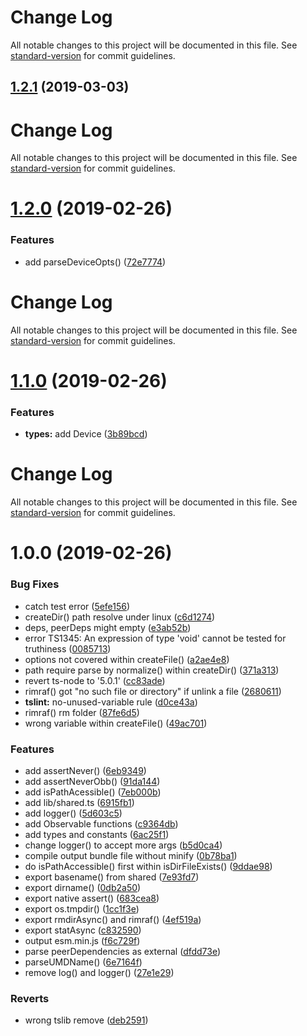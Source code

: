 # Change Log

All notable changes to this project will be documented in this file. See [standard-version](https://github.com/conventional-changelog/standard-version) for commit guidelines.

## [1.2.1](https://github.com/waitingsong/node-bankcard-reader-base/compare/v1.2.0...v1.2.1) (2019-03-03)



# Change Log

All notable changes to this project will be documented in this file. See [standard-version](https://github.com/conventional-changelog/standard-version) for commit guidelines.

# [1.2.0](https://github.com/waitingsong/node-bankcard-reader-base/compare/v1.1.0...v1.2.0) (2019-02-26)


### Features

* add parseDeviceOpts() ([72e7774](https://github.com/waitingsong/node-bankcard-reader-base/commit/72e7774))



# Change Log

All notable changes to this project will be documented in this file. See [standard-version](https://github.com/conventional-changelog/standard-version) for commit guidelines.

# [1.1.0](https://github.com/waitingsong/node-bankcard-reader-base/compare/v1.0.0...v1.1.0) (2019-02-26)


### Features

* **types:** add Device ([3b89bcd](https://github.com/waitingsong/node-bankcard-reader-base/commit/3b89bcd))



# Change Log

All notable changes to this project will be documented in this file. See [standard-version](https://github.com/conventional-changelog/standard-version) for commit guidelines.

# 1.0.0 (2019-02-26)


### Bug Fixes

* catch test error ([5efe156](https://github.com/waitingsong/node-bankcard-reader-base/commit/5efe156))
* createDir() path resolve under linux ([c6d1274](https://github.com/waitingsong/node-bankcard-reader-base/commit/c6d1274))
* deps, peerDeps might empty ([e3ab52b](https://github.com/waitingsong/node-bankcard-reader-base/commit/e3ab52b))
* error TS1345: An expression of type 'void' cannot be tested for truthiness ([0085713](https://github.com/waitingsong/node-bankcard-reader-base/commit/0085713))
* options not covered within createFile() ([a2ae4e8](https://github.com/waitingsong/node-bankcard-reader-base/commit/a2ae4e8))
* path require parse by normalize() within createDir() ([371a313](https://github.com/waitingsong/node-bankcard-reader-base/commit/371a313))
* revert ts-node to '5.0.1' ([cc83ade](https://github.com/waitingsong/node-bankcard-reader-base/commit/cc83ade))
* rimraf() got "no such file or directory" if unlink a file ([2680611](https://github.com/waitingsong/node-bankcard-reader-base/commit/2680611))
* **tslint:** no-unused-variable rule ([d0ce43a](https://github.com/waitingsong/node-bankcard-reader-base/commit/d0ce43a))
* rimraf() rm folder ([87fe6d5](https://github.com/waitingsong/node-bankcard-reader-base/commit/87fe6d5))
* wrong variable within createFile() ([49ac701](https://github.com/waitingsong/node-bankcard-reader-base/commit/49ac701))


### Features

* add assertNever() ([6eb9349](https://github.com/waitingsong/node-bankcard-reader-base/commit/6eb9349))
* add assertNeverObb() ([91da144](https://github.com/waitingsong/node-bankcard-reader-base/commit/91da144))
* add isPathAcessible() ([7eb000b](https://github.com/waitingsong/node-bankcard-reader-base/commit/7eb000b))
* add lib/shared.ts ([6915fb1](https://github.com/waitingsong/node-bankcard-reader-base/commit/6915fb1))
* add logger() ([5d603c5](https://github.com/waitingsong/node-bankcard-reader-base/commit/5d603c5))
* add Observable functions ([c9364db](https://github.com/waitingsong/node-bankcard-reader-base/commit/c9364db))
* add types and constants ([6ac25f1](https://github.com/waitingsong/node-bankcard-reader-base/commit/6ac25f1))
* change logger() to accept more args ([b5d0ca4](https://github.com/waitingsong/node-bankcard-reader-base/commit/b5d0ca4))
* compile output bundle file without minify ([0b78ba1](https://github.com/waitingsong/node-bankcard-reader-base/commit/0b78ba1))
* do isPathAccessible() first within isDirFileExists() ([9ddae98](https://github.com/waitingsong/node-bankcard-reader-base/commit/9ddae98))
* export basename() from shared ([7e93fd7](https://github.com/waitingsong/node-bankcard-reader-base/commit/7e93fd7))
* export dirname() ([0db2a50](https://github.com/waitingsong/node-bankcard-reader-base/commit/0db2a50))
* export native assert() ([683cea8](https://github.com/waitingsong/node-bankcard-reader-base/commit/683cea8))
* export os.tmpdir() ([1cc1f3e](https://github.com/waitingsong/node-bankcard-reader-base/commit/1cc1f3e))
* export rmdirAsync() and rimraf() ([4ef519a](https://github.com/waitingsong/node-bankcard-reader-base/commit/4ef519a))
* export statAsync ([c832590](https://github.com/waitingsong/node-bankcard-reader-base/commit/c832590))
* output esm.min.js ([f6c729f](https://github.com/waitingsong/node-bankcard-reader-base/commit/f6c729f))
* parse peerDependencies as external ([dfdd73e](https://github.com/waitingsong/node-bankcard-reader-base/commit/dfdd73e))
* parseUMDName() ([6e7164f](https://github.com/waitingsong/node-bankcard-reader-base/commit/6e7164f))
* remove log() and logger() ([27e1e29](https://github.com/waitingsong/node-bankcard-reader-base/commit/27e1e29))


### Reverts

* wrong tslib remove ([deb2591](https://github.com/waitingsong/node-bankcard-reader-base/commit/deb2591))
